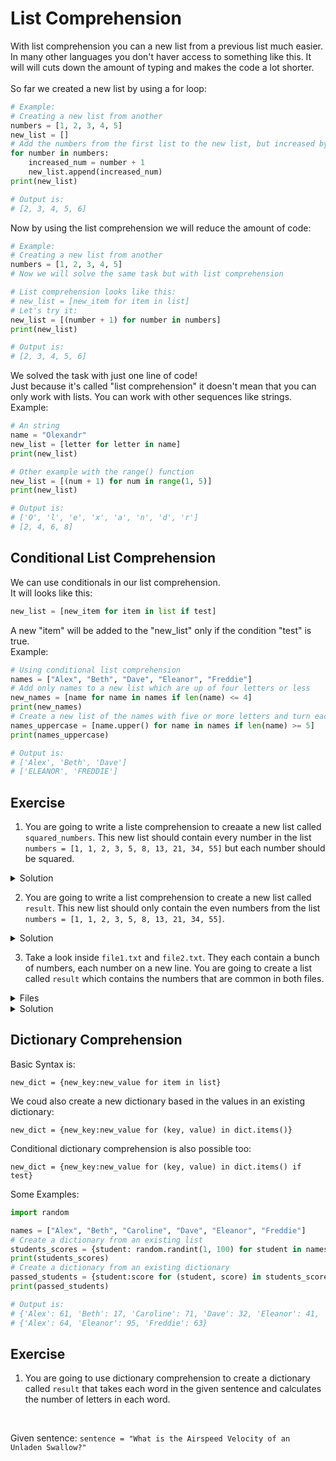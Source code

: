 # List Comprehension

With list comprehension you can a new list from a previous list much easier.
<br>
In many other languages you don't haver access to something like this. It will will cuts down the amount of typing and makes the code a lot shorter.
<br>
<br>
So far we created a new list by using a for loop:

```python
# Example:
# Creating a new list from another
numbers = [1, 2, 3, 4, 5]
new_list = []
# Add the numbers from the first list to the new list, but increased by one
for number in numbers:
    increased_num = number + 1
    new_list.append(increased_num)
print(new_list)

# Output is:
# [2, 3, 4, 5, 6]
```

Now by using the list comprehension we will reduce the amount of code:
```python
# Example:
# Creating a new list from another
numbers = [1, 2, 3, 4, 5]
# Now we will solve the same task but with list comprehension

# List comprehension looks like this:
# new_list = [new_item for item in list]
# Let's try it:
new_list = [(number + 1) for number in numbers]
print(new_list)

# Output is:
# [2, 3, 4, 5, 6]
```

We solved the task with just one line of code!
<br>
Just because it's called "list comprehension" it doesn't mean that you can only work with lists. You can work with other sequences like strings.
<br>
Example:

```python
# An string
name = "Olexandr"
new_list = [letter for letter in name]
print(new_list)

# Other example with the range() function
new_list = [(num + 1) for num in range(1, 5)]
print(new_list)

# Output is:
# ['O', 'l', 'e', 'x', 'a', 'n', 'd', 'r']
# [2, 4, 6, 8]
```

## Conditional List Comprehension

We can use conditionals in our list comprehension.
<br>
It will looks like this:

```python
new_list = [new_item for item in list if test]
```

A new "item" will be added to the "new_list" only if the condition "test" is true.
<br>
Example:

```python
# Using conditional list comprehension
names = ["Alex", "Beth", "Dave", "Eleanor", "Freddie"]
# Add only names to a new list which are up of four letters or less
new_names = [name for name in names if len(name) <= 4]
print(new_names)
# Create a new list of the names with five or more letters and turn each name to the uppercase version
names_uppercase = [name.upper() for name in names if len(name) >= 5]
print(names_uppercase)

# Output is:
# ['Alex', 'Beth', 'Dave']
# ['ELEANOR', 'FREDDIE']
```

## Exercise

1. You are going to write a liste comprehension to creaate a new list called `squared_numbers`.
This new list should contain every number in the list `numbers = [1, 1, 2, 3, 5, 8, 13, 21, 34, 55]` but each number should be squared.

<details>
 <summary>Solution</summary>

```python
numbers = [1, 1, 2, 3, 5, 8, 13, 21, 34, 55]
squared_numbers = [(num ** 2) for num in numbers]
print(squared_numbers)

# Output is:
# [1, 1, 4, 9, 25, 64, 169, 441, 1156, 3025]
```
    
</details>

2. You are going to write a list comprehension to create a new list called `result`. This new list should only contain
the even numbers from the list `numbers = [1, 1, 2, 3, 5, 8, 13, 21, 34, 55]`.

<details>
 <summary>Solution</summary>

```python
numbers = [1, 1, 2, 3, 5, 8, 13, 21, 34, 55]
result = [num for num in numbers if (num % 2 == 0)]
print(result)
    
# Output is:
# [2, 8, 34]
```
    
</details>

3. Take a look inside `file1.txt` and `file2.txt`. They each contain a bunch of numbers, each number on a new line.
You are going to create a list called `result` which contains the numbers that are common in both files.

</details>


<details>
 <summary>Files</summary>
    
<br>
file1.txt:
<br>
    
```
3
6
5
8
33
12
7
4
72
2
42
13

```

<br>
file2.txt:
<br>
    
```
3
6
13
5
7
89
12
3
33
34
1
344
42

```
    
</details>

<details>
 <summary>Solution</summary>

```python
with open("file1.csv") as data_1_file:
    data_1 = data_1_file.readlines()

with open("file2.csv") as data_2_file:
    data_2 = data_2_file.readlines()

result = [num.strip() for num in data_1 if (num in data_2)]
print(result)
    
# Output is:
# ['3', '6', '5', '33', '12', '7']
```
    
</details>

## Dictionary Comprehension

Basic Syntax is:

```
new_dict = {new_key:new_value for item in list}
```

We coud also create a new dictionary based in the values in an existing dictionary:

```
new_dict = {new_key:new_value for (key, value) in dict.items()}
```

Conditional dictionary comprehension is also possible too:

```
new_dict = {new_key:new_value for (key, value) in dict.items() if test}
```

Some Examples:

```python
import random

names = ["Alex", "Beth", "Caroline", "Dave", "Eleanor", "Freddie"]
# Create a dictionary from an existing list
students_scores = {student: random.randint(1, 100) for student in names}
print(students_scores)
# Create a dictionary from an existing dictionary
passed_students = {student:score for (student, score) in students_scores.items() if score >= 60}
print(passed_students)

# Output is:
# {'Alex': 61, 'Beth': 17, 'Caroline': 71, 'Dave': 32, 'Eleanor': 41, 'Freddie': 36}
# {'Alex': 64, 'Eleanor': 95, 'Freddie': 63}
```

## Exercise

1. You are going to use dictionary comprehension to create a dictionary called `result` that takes each word in the given sentence and calculates the number
of letters in each word.
<br>

Given sentence: `sentence = "What is the Airspeed Velocity of an Unladen Swallow?"`
